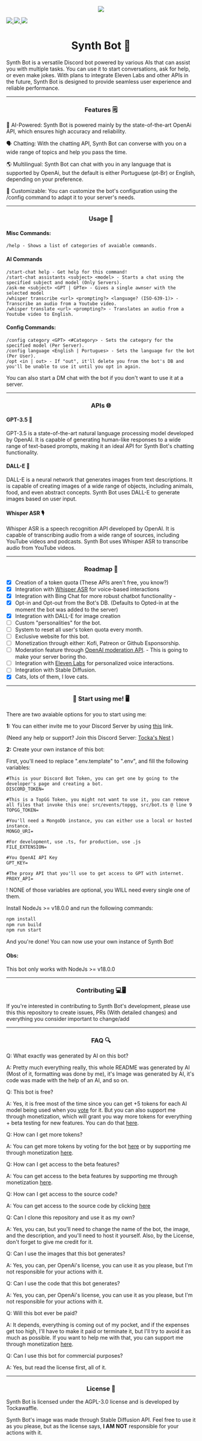<p  align="center"> 
  <kbd> <img src="https://cdn.discordapp.com/avatars/1096096564264579133/a61a1b77e6f327f4af7bba42c6d80d51.webp?size=512"/> </kbd>
</p>

<div>
  <a href="https://wakatime.com/badge/github/tockawaffle/SynthAi-Bot">
    <img src="https://wakatime.com/badge/github/tockawaffle/SynthAi-Bot.svg">
  </a>
  <a href="https://top.gg/bot/1096096564264579133">
    <img src="https://top.gg/api/widget/owner/1096096564264579133.svg">
  </a>
  <a href="https://top.gg/bot/1096096564264579133">
    <img src="https://top.gg/api/widget/servers/1096096564264579133.svg">
  </a>
</div>

<h1 align="center"> Synth Bot 🤖 </h1>
Synth Bot is a versatile Discord bot powered by various AIs that can assist you with multiple tasks. You can use it to start conversations, ask for help, or even make jokes. With plans to integrate Eleven Labs and other APIs in the future, Synth Bot is designed to provide seamless user experience and reliable performance.

---

<h3 align="center"> Features 🗒️ </h3>

🤖 AI-Powered: Synth Bot is powered mainly by the state-of-the-art OpenAi API, which ensures high accuracy and reliability.

🗣️ Chatting: With the chatting API, Synth Bot can converse with you on a wide range of topics and help you pass the time.

🌎 Multilingual: Synth Bot can chat with you in any language that is supported by OpenAi, but the default is either Portuguese (pt-Br) or English, depending on your preference.

🔧 Customizable: You can customize the bot's configuration using the /config command to adapt it to your server's needs.

---

<h3 align="center"> Usage 📝</h3>

<h4>Misc Commands:</h4>

```
/help - Shows a list of categories of avaiable commands.
```

<h4>AI Commands</h4>

```
/start-chat help - Get help for this command!
/start-chat assistants <subject> <model> - Starts a chat using the specified subject and model (Only Servers).
/ask-me <subject> <GPT | GPTe> - Gives a single awnser with the selected model
/whisper transcribe <url> <prompting?> <language? (ISO-639-1)> - Transcribe an audio from a Youtube video.
/whisper translate <url> <prompting?> - Translates an audio from a Youtube video to English.
```

<h4>Config Commands:</h4>

```
/config category <GPT> <#Category> - Sets the category for the specified model (Per Server).
/config language <English | Portugues> - Sets the language for the bot (Per User).
/opt <in | out> - If "out", it'll delete you from the bot's DB and you'll be unable to use it until you opt in again.
```

You can also start a DM chat with the bot if you don't want to use it at a server.

---

<h3 align="center"> APIs 🌐 </h3>

<h4 align="start"> GPT-3.5 🧠 </h4>

GPT-3.5 is a state-of-the-art natural language processing model developed by OpenAI. It is capable of generating human-like responses to a wide range of text-based prompts, making it an ideal API for Synth Bot's chatting functionality.

<h4 align="start"> DALL-E 🎨 </h4>

DALL-E is a neural network that generates images from text descriptions. It is capable of creating images of a wide range of objects, including animals, food, and even abstract concepts. Synth Bot uses DALL-E to generate images based on user input.

<h4 align="start"> Whisper ASR 🎙️ </h4>

Whisper ASR is a speech recognition API developed by OpenAI. It is capable of transcribing audio from a wide range of sources, including YouTube videos and podcasts. Synth Bot uses Whisper ASR to transcribe audio from YouTube videos.

---

<h3 align="center"> Roadmap 🚀</h3>

-   [x] Creation of a token quota (These APIs aren't free, you know?)
-   [x] Integration with [Whisper ASR](https://openai.com/research/whisper) for voice-based interactions
-   [x] Integration with Bing Chat for more robust chatbot functionality - <DEPRECATED>
-   [x] Opt-in and Opt-out from the Bot's DB. (Defaults to Opted-in at the moment the bot was added to the server)
-   [x] Integration with DALL-E for image creation
-   [ ] Custom "personalities" for the bot.
-   [ ] System to reset all user's token quota every month.
-   [ ] Exclusive website for this bot.
-   [ ] Monetization through either: Kofi, Patreon or Github Esponsorship.
-   [ ] Moderation feature through [OpenAI moderation API](https://platform.openai.com/docs/api-reference/moderations). - This is going to make your server boring tho.
-   [ ] Integration with [Eleven Labs](https://beta.elevenlabs.io/) for personalized voice interactions.
-   [ ] Integration with Stable Diffusion.
-   [x] Cats, lots of them, I love cats.

---

<h3 align="center"> 🤖 Start using me! 🖥️ </h3>

There are two avaiable options for you to start using me:

**1:** You can either invite me to your Discord Server by using [this](https://discord.com/oauth2/authorize?client_id=1096096564264579133&scope=bot&permissions=536840858736) link.

(Need any help or support? Join this Discord Server: [Tocka's Nest](https://discord.gg/PtnZGGt8DD) )

**2:** Create your own instance of this bot:

First, you'll need to replace ".env.template" to ".env", and fill the following variables:

```
#This is your Discord Bot Token, you can get one by going to the developer's page and creating a bot.
DISCORD_TOKEN=

#This is a TopGG Token, you might not want to use it, you can remove all files that invoke this one: src/events/topgg, src/bot.ts @ line 9
TOPGG_TOKEN=

#You'll need a MongoDb instance, you can either use a local or hosted instance.
MONGO_URI=

#For development, use .ts, for production, use .js
FILE_EXTENSION=

#You OpenAI API Key
GPT_KEY=

#The proxy API that you'll use to get access to GPT with internet.
PROXY_API=

```

! NONE of those variables are optional, you WILL need every single one of them.

Install NodeJs >= v18.0.0 and run the following commands:

```bash
npm install
npm run build
npm run start
```

And you're done! You can now use your own instance of Synth Bot!

<h4>Obs:</h4> 
This bot only works with NodeJs >= v18.0.0

---

<h3 align="center"> Contributing 💻🖥️ </h3>
If you're interested in contributing to Synth Bot's development, please use this this repository to create issues, PRs (With detailed changes) and everything you consider important to change/add

---

<h3 align="center"> FAQ 🔍 </h3>

Q: What exactly was generated by AI on this bot?

A: Pretty much everything really, this whole README was generated by AI (Most of it, formatting was done by me), it's Image was generated by AI, it's code was made
with the help of an AI, and so on.

Q: This bot is free?

A: Yes, it is free most of the time since you can get +5 tokens for each AI model being used when you [vote](https://top.gg/bot/1096096564264579133) for it. But you can also support me through monetization, which will grant you way more tokens for everything + beta testing for new features. You can do that [here](https://linktr.ee/nixyan_).

Q: How can I get more tokens?

A: You can get more tokens by voting for the bot [here](https://top.gg/bot/1096096564264579133) or by supporting me through monetization [here](https://linktr.ee/nixyan_).

Q: How can I get access to the beta features?

A: You can get access to the beta features by supporting me through monetization [here](https://linktr.ee/nixyan_).

Q: How can I get access to the source code?

A: You can get access to the source code by clicking [here](https://github.com/tockawaffle/SynthAi-Bot)

Q: Can I clone this repository and use it as my own?

A: Yes, you can, but you'll need to change the name of the bot, the image, and the description, and you'll need to host it yourself. Also, by the License, don't forget to give me credit for it.

Q: Can I use the images that this bot generates?

A: Yes, you can, per OpenAi's license, you can use it as you please, but I'm not responsible for your actions with it.

Q: Can I use the code that this bot generates?

A: Yes, you can, per OpenAi's license, you can use it as you please, but I'm not responsible for your actions with it.

Q: Will this bot ever be paid?

A: It depends, everything is coming out of my pocket, and if the expenses get too high, I'll have to make it paid or terminate it, but I'll try to avoid it as much as possible. If you want to help me with that, you can support me through monetization [here](https://linktr.ee/nixyan_).

Q: Can I use this bot for commercial purposes?

A: Yes, but read the license first, all of it.


---

<h3 align="center"> License 📜</h3>

Synth Bot is licensed under the AGPL-3.0 license and is developed by Tockawaffle.

Synth Bot's image was made through Stable Diffusion API. Feel free to use it as you please, but as the license says, **I AM NOT** responsible for your actions with it.
